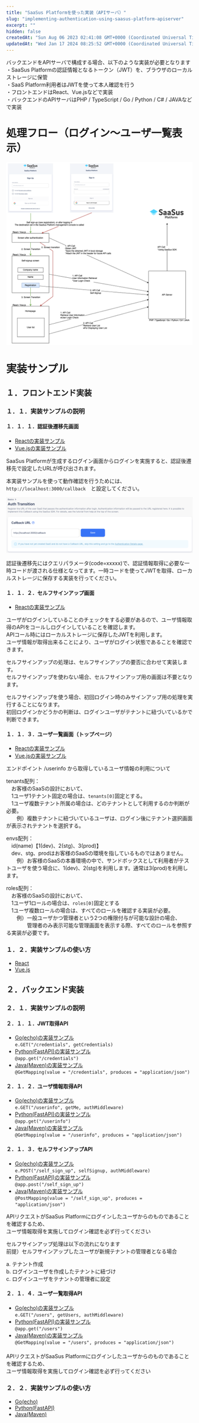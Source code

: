 ```yaml
---
title: "SaaSus Platformを使った実装（APIサーバ）"
slug: "implementing-authentication-using-saasus-platform-apiserver"
excerpt: ""
hidden: false
createdAt: "Sun Aug 06 2023 02:41:08 GMT+0000 (Coordinated Universal Time)"
updatedAt: "Wed Jan 17 2024 08:25:52 GMT+0000 (Coordinated Universal Time)"
---
```

バックエンドをAPIサーバで構成する場合、以下のような実装が必要となります  
・SaaSus Platformの認証情報となるトークン（JWT）を、ブラウザのローカルストレージに保管  
・SaaS Platform利用者はJWTを使って本人確認を行う  
・フロントエンドはReact、Vue.jsなどで実装  
・バックエンドのAPIサーバはPHP / TypeScript / Go / Python / C# / JAVAなどで実装

# 処理フロー（ログイン〜ユーザ一覧表示）

![](/ja/img/metering-api-sample/SaaSus_PlatformAPI.png)


# 実装サンプル

## １．フロントエンド実装

### １．１．実装サンプルの説明

#### １．１．１．認証後遷移先画面

- [Reactの実装サンプル](https://github.com/saasus-platform/implementation-sample-front-react/blob/main/src/pages/Callback.tsx)
- [Vue.jsの実装サンプル](https://github.com/saasus-platform/implementation-sample-front-vue/blob/main/src/views/Callback.vue)

SaaSus Platformが生成するログイン画面からログインを実施すると、認証後遷移先で設定したURLが呼び出されます。

本実装サンプルを使って動作確認を行うためには、  
`http://localhost:3000/callback`　と設定してください。

![](/ja/img/metering-api-sample/image-02.png)

認証後遷移先にはクエリパラメータ(code=xxxxx)で、認証情報取得に必要な一時コードが渡される仕様となってます。一時コードを使ってJWTを取得、ローカルストレージに保存する実装を行ってください。

#### １．１．２．セルフサインアップ画面

- [Reactの実装サンプル](https://github.com/saasus-platform/implementation-sample-front-react/blob/main/src/pages/SelfSignUp.tsx)

ユーザがログインしていることのチェックをする必要があるので、ユーザ情報取得のAPIをコールしログインしていることを確認します。  
APIコール時にはローカルストレージに保存したJWTを利用します。  
ユーザ情報が取得出来ることにより、ユーザがログイン状態であることを確認できます。

セルフサインアップの処理は、セルフサインアップの要否に合わせて実装します。  
セルフサインアップを使わない場合、セルフサインアップ用の画面は不要となります。

セルフサインアップを使う場合、初回ログイン時のみサインアップ用の処理を実行することになります。  
初回ログインかどうかの判断は、ログインユーザがテナントに紐づいているかで判断できます。

#### １．１．３．ユーザ一覧画面（トップページ）

- [Reactの実装サンプル](https://github.com/saasus-platform/implementation-sample-front-react/blob/main/src/pages/UserPage.tsx)
- [Vue.jsの実装サンプル](https://github.com/saasus-platform/implementation-sample-front-vue/blob/main/src/views/UserPage.vue)

エンドポイント /userinfo から取得しているユーザ情報の利用について

tenants配列：  
　お客様のSaaSの設計において、  
　1ユーザ1テナント固定の場合は、`tenants[0]`固定とする。  
　1ユーザ複数テナント所属の場合は、どのテナントとして利用するのか判断が必要。  
　　例）複数テナントに紐づいているユーザは、ログイン後にテナント選択画面が表示されテナントを選択する。

envs配列：  
　id(name)【1(dev)、2(stg)、3(prod)】  
　dev、stg、prodはお客様のSaaSの環境を指しているものではありません。  
　　例）お客様のSaaSの本番環境の中で、サンドボックスとして利用者がテストユーザを使う場合に、1(dev)、2(stg)を利用します。通常は3(prod)を利用します。

roles配列：  
　お客様のSaaSの設計において、  
　1ユーザ1ロールの場合は、`roles[0]`固定とする  
　1ユーザ複数ロールの場合は、すべてのロールを確認する実装が必要。  
　　例）一般ユーザかつ管理者という2つの権限付与が可能な設計の場合、  
　　　　管理者のみ表示可能な管理画面を表示する際、すべてのロールを参照する実装が必要です。

### １．２．実装サンプルの使い方

- [React](https://github.com/saasus-platform/implementation-sample-front-react/blob/main/README.md)
- [Vue.js](https://github.com/saasus-platform/implementation-sample-front-vue/blob/main/README.md)

## ２．バックエンド実装

### ２．１．実装サンプルの説明

#### ２．１．１．JWT取得API

- [Go(echo)の実装サンプル](https://github.com/saasus-platform/implementation-sample-api-go/blob/main/main.go#L118")  
  `e.GET("/credentials", getCredentials)`
- [Python(FastAPI)の実装サンプル](https://github.com/saasus-platform/implementation-sample-api-python/blob/main/main.py#L85")  
  `@app.get("/credentials")`
- [Java(Maven)の実装サンプル](https://github.com/saasus-platform/implementation-sample-api-java/blob/main/src/main/java/implementsample/controller/SampleController.java#L85")  
  `@GetMapping(value = "/credentials", produces = "application/json")`

#### ２．１．２．ユーザ情報取得API

- [Go(echo)の実装サンプル](https://github.com/saasus-platform/implementation-sample-api-go/blob/main/main.go#L180")  
  `e.GET("/userinfo", getMe, authMiddleware)`
- [Python(FastAPI)の実装サンプル](https://github.com/saasus-platform/implementation-sample-api-python/blob/main/main.py#L90")  
  `@app.get("/userinfo")`
- [Java(Maven)の実装サンプル](https://github.com/saasus-platform/implementation-sample-api-java/blob/main/src/main/java/implementsample/controller/SampleController.java#L131")  
  `@GetMapping(value = "/userinfo", produces = "application/json")`

#### 

#### ２．１．３．セルフサインアップAPI

- [Go(echo)の実装サンプル](https://github.com/saasus-platform/implementation-sample-api-go/blob/main/main.go#L618")  
  `e.POST("/self_sign_up", selfSignup, authMiddleware)`
- [Python(FastAPI)の実装サンプル](https://github.com/saasus-platform/implementation-sample-api-python/blob/main/main.py#L372")  
  `@app.post("/self_sign_up")`
- [Java(Maven)の実装サンプル](https://github.com/saasus-platform/implementation-sample-api-java/blob/main/src/main/java/implementsample/controller/SampleController.java#L570")  
  `@PostMapping(value = "/self_sign_up", produces = "application/json")`

APIリクエストがSaaSus Platformにログインしたユーザからのものであることを確認するため、  
ユーザ情報取得を実施してログイン確認を必ず行ってください

セルフサインアップ処理は以下の流れになります  
前提）セルフサインアップしたユーザが新規テナントの管理者となる場合

a. テナント作成  
b. ログインユーザを作成したテナントに紐づけ  
c. ログインユーザをテナントの管理者に設定

#### ２．１．４．ユーザ一覧取得API

- [Go(echo)の実装サンプル](https://github.com/saasus-platform/implementation-sample-api-go/blob/main/main.go#L192")  
  `e.GET("/users", getUsers, authMiddleware)`
- [Python(FastAPI)の実装サンプル](https://github.com/saasus-platform/implementation-sample-api-python/blob/main/main.py#L95")  
  `@app.get("/users")`
- [Java(Maven)の実装サンプル](https://github.com/saasus-platform/implementation-sample-api-java/blob/main/src/main/java/implementsample/controller/SampleController.java#L154")  
  `@GetMapping(value = "/users", produces = "application/json")`

#### 

APIリクエストがSaaSus Platformにログインしたユーザからのものであることを確認するため、  
ユーザ情報取得を実施してログイン確認を必ず行ってください

### ２．２．実装サンプルの使い方

- [Go(echo)](https://github.com/saasus-platform/implementation-sample-api-go/blob/main/README.md)
- [Python(FastAPI)](https://github.com/saasus-platform/implementation-sample-api-python)
- [Java(Maven)](https://github.com/saasus-platform/implementation-sample-api-java)

#### 
